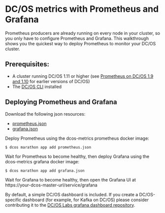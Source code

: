 # DC/OS metrics with Prometheus and Grafana

Prometheus producers are already running on every node in your cluster, so you only have to configure Prometheus and
Grafana. This walkthrough shows you the quickest way to deploy Prometheus to monitor your DC/OS cluster. 

## Prerequisites:

* A cluster running DC/OS 1.11 or higher (see [Prometheus on DC/OS 1.9 and 1.10][quickstart-prom-dcos19] for earlier
versions of DC/OS)
* The [DC/OS CLI][docs-dcos-cli] installed

## Deploying Prometheus and Grafana

Download the following json resources:
* [prometheus.json][resource-prom-json]
* [grafana.json][resource-graf-json]

Deploy Prometheus using the dcos-metrics prometheus docker image:

`$ dcos marathon app add prometheus.json`

Wait for Prometheus to become healthy, then deploy Grafana using the dcos-metrics grafana docker image:

`$ dcos marathon app add grafana.json`

Wait for Grafana to become healthy, then open the Grafana UI at 
https://your-dcos-master-url/service/grafana

By default, a simple DC/OS dashboard is included. If you create a DC/OS-specific dashboard (for example, for Kafka on
DC/OS) please consider contributing it to the [DC/OS Labs grafana dashboard repository][dcos-labs-grafana]. 

[docs-dcos-cli]: https://docs.mesosphere.com/latest/cli/
[dcos-labs-grafana]: https://github.com/dcos-labs/grafana-dashboards
[quickstart-prom-dcos19]: prometheus-dcos19.md
[resource-prom-json]: ../resources/prometheus.json
[resource-graf-json]: ../resources/grafana.json
